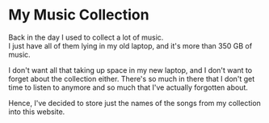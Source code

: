 # My Music Collection

Back in the day I used to collect a lot of music.  
I just have all of them lying in my old laptop, and it's more than 350 GB of music.

I don't want all that taking up space in my new laptop, and I don't want to forget about the collection either. There's
so much in there that I don't get time to listen to anymore and so much that I've actually forgotten about.

Hence, I've decided to store just the names of the songs from my collection into this website.
